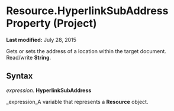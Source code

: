 
# Resource.HyperlinkSubAddress Property (Project)

 **Last modified:** July 28, 2015

Gets or sets the address of a location within the target document. Read/write  **String**.

## Syntax

 _expression_. **HyperlinkSubAddress**

 _expression_A variable that represents a  **Resource** object.

